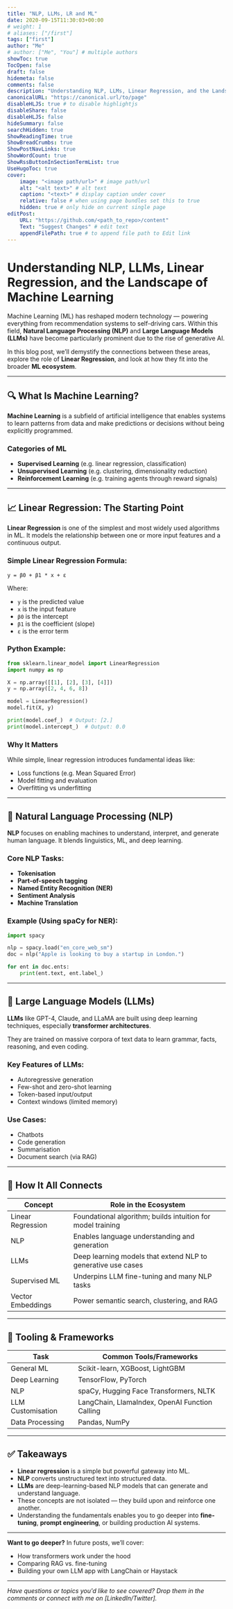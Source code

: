 ```yaml
---
title: "NLP, LLMs, LR and ML"
date: 2020-09-15T11:30:03+00:00
# weight: 1
# aliases: ["/first"]
tags: ["first"]
author: "Me"
# author: ["Me", "You"] # multiple authors
showToc: true
TocOpen: false
draft: false
hidemeta: false
comments: false
description: "Understanding NLP, LLMs, Linear Regression, and the Landscape of Machine Learning"
canonicalURL: "https://canonical.url/to/page"
disableHLJS: true # to disable highlightjs
disableShare: false
disableHLJS: false
hideSummary: false
searchHidden: true
ShowReadingTime: true
ShowBreadCrumbs: true
ShowPostNavLinks: true
ShowWordCount: true
ShowRssButtonInSectionTermList: true
UseHugoToc: true
cover:
    image: "<image path/url>" # image path/url
    alt: "<alt text>" # alt text
    caption: "<text>" # display caption under cover
    relative: false # when using page bundles set this to true
    hidden: true # only hide on current single page
editPost:
    URL: "https://github.com/<path_to_repo>/content"
    Text: "Suggest Changes" # edit text
    appendFilePath: true # to append file path to Edit link
---
```

# Understanding NLP, LLMs, Linear Regression, and the Landscape of Machine Learning

Machine Learning (ML) has reshaped modern technology — powering everything from recommendation systems to self-driving cars. Within this field, **Natural Language Processing (NLP)** and **Large Language Models (LLMs)** have become particularly prominent due to the rise of generative AI.

In this blog post, we’ll demystify the connections between these areas, explore the role of **Linear Regression**, and look at how they fit into the broader **ML ecosystem**.

---

## 🔍 What Is Machine Learning?

**Machine Learning** is a subfield of artificial intelligence that enables systems to learn patterns from data and make predictions or decisions without being explicitly programmed.

### Categories of ML
- **Supervised Learning** (e.g. linear regression, classification)
- **Unsupervised Learning** (e.g. clustering, dimensionality reduction)
- **Reinforcement Learning** (e.g. training agents through reward signals)

---

## 📈 Linear Regression: The Starting Point

**Linear Regression** is one of the simplest and most widely used algorithms in ML. It models the relationship between one or more input features and a continuous output.

### Simple Linear Regression Formula:

```
y = β0 + β1 * x + ε
```

Where:
- `y` is the predicted value
- `x` is the input feature
- `β0` is the intercept
- `β1` is the coefficient (slope)
- `ε` is the error term

### Python Example:

```python
from sklearn.linear_model import LinearRegression
import numpy as np

X = np.array([[1], [2], [3], [4]])
y = np.array([2, 4, 6, 8])

model = LinearRegression()
model.fit(X, y)

print(model.coef_)  # Output: [2.]
print(model.intercept_)  # Output: 0.0
```

### Why It Matters
While simple, linear regression introduces fundamental ideas like:
- Loss functions (e.g. Mean Squared Error)
- Model fitting and evaluation
- Overfitting vs underfitting

---

## 🧠 Natural Language Processing (NLP)

**NLP** focuses on enabling machines to understand, interpret, and generate human language. It blends linguistics, ML, and deep learning.

### Core NLP Tasks:
- **Tokenisation**
- **Part-of-speech tagging**
- **Named Entity Recognition (NER)**
- **Sentiment Analysis**
- **Machine Translation**

### Example (Using spaCy for NER):

```python
import spacy

nlp = spacy.load("en_core_web_sm")
doc = nlp("Apple is looking to buy a startup in London.")

for ent in doc.ents:
    print(ent.text, ent.label_)
```

---

## 🤖 Large Language Models (LLMs)

**LLMs** like GPT-4, Claude, and LLaMA are built using deep learning techniques, especially **transformer architectures**.

They are trained on massive corpora of text data to learn grammar, facts, reasoning, and even coding.

### Key Features of LLMs:
- Autoregressive generation
- Few-shot and zero-shot learning
- Token-based input/output
- Context windows (limited memory)

### Use Cases:
- Chatbots
- Code generation
- Summarisation
- Document search (via RAG)

---

## 🔗 How It All Connects

| Concept             | Role in the Ecosystem                                          |
|---------------------|----------------------------------------------------------------|
| Linear Regression   | Foundational algorithm; builds intuition for model training   |
| NLP                 | Enables language understanding and generation                 |
| LLMs                | Deep learning models that extend NLP to generative use cases  |
| Supervised ML       | Underpins LLM fine-tuning and many NLP tasks                  |
| Vector Embeddings   | Power semantic search, clustering, and RAG                    |

---

## 🧰 Tooling & Frameworks

| Task                         | Common Tools/Frameworks                     |
|------------------------------|---------------------------------------------|
| General ML                   | Scikit-learn, XGBoost, LightGBM             |
| Deep Learning                | TensorFlow, PyTorch                         |
| NLP                          | spaCy, Hugging Face Transformers, NLTK      |
| LLM Customisation            | LangChain, LlamaIndex, OpenAI Function Calling |
| Data Processing              | Pandas, NumPy                               |

---

## ✅ Takeaways

- **Linear regression** is a simple but powerful gateway into ML.
- **NLP** converts unstructured text into structured data.
- **LLMs** are deep-learning-based NLP models that can generate and understand language.
- These concepts are not isolated — they build upon and reinforce one another.
- Understanding the fundamentals enables you to go deeper into **fine-tuning**, **prompt engineering**, or building production AI systems.

---

**Want to go deeper?** In future posts, we’ll cover:
- How transformers work under the hood
- Comparing RAG vs. fine-tuning
- Building your own LLM app with LangChain or Haystack

---

*Have questions or topics you'd like to see covered? Drop them in the comments or connect with me on [LinkedIn/Twitter].*
